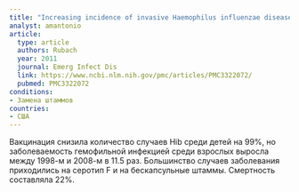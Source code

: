 ```yaml
---
title: "Increasing incidence of invasive Haemophilus influenzae disease in adults, Utah, USA"
analyst: amantonio
article:
  type: article
  authors: Rubach
  year: 2011
  journal: Emerg Infect Dis
  link: https://www.ncbi.nlm.nih.gov/pmc/articles/PMC3322072/
  pubmed: PMC3322072
conditions:
- Замена штаммов
countries:
- США
---
```


Вакцинация снизила количество случаев Hib среди детей на 99%, но заболеваемость гемофильной инфекцией среди взрослых выросла между 1998-м и 2008-м в 11.5 раз. Большинство случаев заболевания приходились на серотип F и на бескапсульные штаммы. Смертность составляла 22%.
